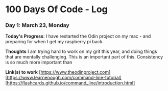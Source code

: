 # 100 Days Of Code - Log


### Day 1: March 23, Monday

**Today's Progress**: I have restarted the Odin project on my mac - and preparing for when I get my raspberry pi back.

**Thoughts** I am trying hard to work on my grit this year, and doing things that are mentally challenging. This is an important part of this. Consistency is so much more important than 

**Link(s) to work**
[https://www.theodinproject.com]
[https://www.learnenough.com/command-line-tutorial]
[https://flashcards.github.io/command_line/introduction.html]

